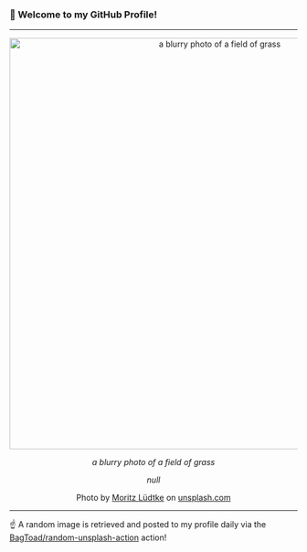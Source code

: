 ### 👋 Welcome to my GitHub Profile!

----

<div align="center">
  <img width="720" src="https://images.unsplash.com/photo-1623181392923-b8f82b72dd93?crop=entropy&cs=tinysrgb&fit=max&fm=jpg&ixid=M3w1NTI0OTR8MHwxfHJhbmRvbXx8fHx8fHx8fDE3MTk3Mjc3NzF8&ixlib=rb-4.0.3&q=80&w=1080" alt="a blurry photo of a field of grass">
  
  <em>a blurry photo of a field of grass</em>
  
  <em>null</em>
  
  Photo by [Moritz Lüdtke](http://moritzluedtke.de) on [unsplash.com](https://unsplash.com/)
</div>

----

☝️ A random image is retrieved and posted to my profile daily via the [BagToad/random-unsplash-action](https://github.com/BagToad/random-unsplash-action) action!
